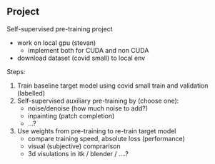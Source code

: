 ## Project

Self-supervised pre-training project

- work on local gpu (stevan)
    - implement both for CUDA and non CUDA 
- download dataset (covid small) to local env

Steps:
1. Train baseline target model using covid small train and validation (labelled)
2. Self-supervised auxiliary pre-training by (choose one):
    - noise/denoise (how much noise to add?)
    - inpainting (patch completion)
    - ...?
3. Use weights from pre-training to re-train target model 
    - compare training speed, absolute loss (performance)
    - visual (subjective) comprarison
    - 3d visulations in itk / blender / ....?